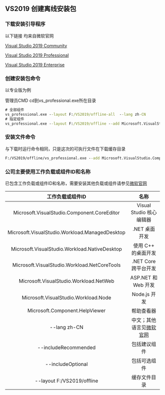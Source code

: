 ## VS2019 创建离线安装包
### 下载安装引导程序

以下链接 均来自微软官网

[Visual Studio 2019 Community](https://visualstudio.microsoft.com/thank-you-downloading-visual-studio/?sku=community&rel=16&utm_medium=microsoft&utm_source=docs.microsoft.com&utm_campaign=offline+install&utm_content=download+vs2019)

[Visual Studio 2019 Professional](https://visualstudio.microsoft.com/thank-you-downloading-visual-studio/?sku=professional&rel=16&utm_medium=microsoft&utm_source=docs.microsoft.com&utm_campaign=offline+install&utm_content=download+vs2019)

[Visual Studio 2019 Enterprise](https://visualstudio.microsoft.com/thank-you-downloading-visual-studio/?sku=enterprise&rel=16&utm_medium=microsoft&utm_source=docs.microsoft.com&utm_campaign=offline+install&utm_content=download+vs2019)



### 创建安装包命令

以专业版为例

管理员CMD cd到vs_professional.exe所在目录
```cmd
# 全部组件
vs_professional.exe --layout F:/VS2019/offline-all  --lang zh-CN
# 指定组件
vs_professional.exe --layout F:/VS2019/offline --add Microsoft.VisualStudio.Component.CoreEditor --includeRecommended --add Microsoft.VisualStudio.Workload.ManagedDesktop --includeRecommended --add Microsoft.VisualStudio.Workload.NativeDesktop --includeRecommended --add Microsoft.VisualStudio.Workload.NetCoreTools --includeRecommended --add Microsoft.VisualStudio.Workload.NetWeb --includeRecommended --add Microsoft.VisualStudio.Workload.Node --includeRecommended --add Microsoft.Component.HelpViewer --lang zh-CN
```


### 安装文件命令

与下载时运行命令相同，只是这次的可执行文件在下载缓存目录
```cmd
F:/VS2019/offline/vs_professional.exe --add Microsoft.VisualStudio.Component.CoreEditor --includeRecommended --add Microsoft.VisualStudio.Workload.ManagedDesktop --includeRecommended --add Microsoft.VisualStudio.Workload.NativeDesktop --includeRecommended --add Microsoft.VisualStudio.Workload.NetCoreTools --includeRecommended --add Microsoft.VisualStudio.Workload.NetWeb --includeRecommended --add Microsoft.VisualStudio.Workload.Node --includeRecommended --add Microsoft.Component.HelpViewer --lang zh-CN
```


### 公司主要使用工作负载或组件ID和名称

已包含工作负载或组件ID和名称，需要安装其他负载或组件请参见[微软官网](https://docs.microsoft.com/zh-cn/visualstudio/install/workload-component-id-vs-professional?view=vs-2019#aspnet-and-web-development)


|工作负载或组件ID|名称|
|:-:|:-:|
|Microsoft.VisualStudio.Component.CoreEditor|Visual Studio 核心编辑器|
|Microsoft.VisualStudio.Workload.ManagedDesktop|.NET 桌面开发|
|Microsoft.VisualStudio.Workload.NativeDesktop|使用 C++ 的桌面开发|
|Microsoft.VisualStudio.Workload.NetCoreTools|.NET Core 跨平台开发|
|Microsoft.VisualStudio.Workload.NetWeb|ASP.NET 和 Web 开发|
|Microsoft.VisualStudio.Workload.Node|Node.js 开发|
|Microsoft.Component.HelpViewer|帮助查看器|
|--lang zh-CN|中文；其他语言见[微软官网](<https://docs.microsoft.com/en-us/visualstudio/install/create-an-offline-installation-of-visual-studio?view=vs-2019>)|
|--includeRecommended|包括建议组件|
|--includeOptional|包括可选组件|
|--layout F:/VS2019/offline|缓存文件目录|





